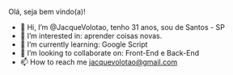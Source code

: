 <p aling= "center"> Olá, seja bem vindo(a)!</p>

- 👋 Hi, I’m @JacqueVolotao, tenho 31 anos, sou de Santos - SP
- 👀 I’m interested in: aprender coisas novas.
- 🌱 I’m currently learning: Google Script
- 💞️ I’m looking to collaborate on: Front-End e Back-End
- 📫 How to reach me jacquevolotao@gmail.com

<!---
JacqueVolotao/JacqueVolotao is a ✨ special ✨ repository because its `README.md` (this file) appears on your GitHub profile.
You can click the Preview link to take a look at your changes.
--->
